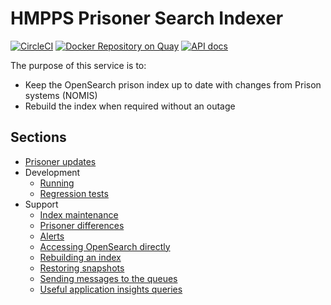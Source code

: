 # HMPPS Prisoner Search Indexer

[![CircleCI](https://circleci.com/gh/ministryofjustice/hmpps-prisoner-search/tree/main.svg?style=svg)](https://circleci.com/gh/ministryofjustice/hmpps-prisoner-search-indexer)
[![Docker Repository on Quay](https://quay.io/repository/hmpps/hmpps-prisoner-search-indexer/status "Docker Repository on Quay")](https://quay.io/repository/hmpps/hmpps-prisoner-search-indexer)
[![API docs](https://img.shields.io/badge/API_docs_-view-85EA2D.svg?logo=swagger)](https://prisoner-search-indexer-dev.prison.service.justice.gov.uk/swagger-ui/index.html?configUrl=/v3/api-docs)

The purpose of this service is to:
* Keep the OpenSearch prison index up to date with changes from Prison systems (NOMIS)
* Rebuild the index when required without an outage

## Sections
* [Prisoner updates](./PrisonerUpdates.md)
* Development
  * [Running](./Running.md)
  * [Regression tests](./RegressionTests.md)
* Support
  * [Index maintenance](./IndexMaintenance.md)
  * [Prisoner differences](./PrisonerDifferences.md)
  * [Alerts](./Alerts.md)
  * [Accessing OpenSearch directly](./OpenSearchAccess.md)
  * [Rebuilding an index](./IndexRebuilding.md)
  * [Restoring snapshots](./RestoringSnapshots.md)
  * [Sending messages to the queues](./SendingMessages.md)
  * [Useful application insights queries](./UsefulQueries.md)
